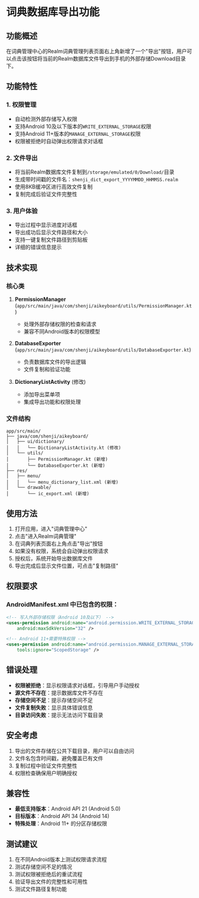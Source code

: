 # 词典数据库导出功能

## 功能概述

在词典管理中心的Realm词典管理列表页面右上角新增了一个"导出"按钮，用户可以点击该按钮将当前的Realm数据库文件导出到手机的外部存储Download目录下。

## 功能特性

### 1. 权限管理
- 自动检测外部存储写入权限
- 支持Android 10及以下版本的`WRITE_EXTERNAL_STORAGE`权限
- 支持Android 11+版本的`MANAGE_EXTERNAL_STORAGE`权限
- 权限被拒绝时自动弹出权限请求对话框

### 2. 文件导出
- 将当前Realm数据库文件复制到`/storage/emulated/0/Download/`目录
- 生成带时间戳的文件名：`shenji_dict_export_YYYYMMDD_HHMMSS.realm`
- 使用8KB缓冲区进行高效文件复制
- 复制完成后验证文件完整性

### 3. 用户体验
- 导出过程中显示进度对话框
- 导出成功后显示文件路径和大小
- 支持一键复制文件路径到剪贴板
- 详细的错误信息提示

## 技术实现

### 核心类

1. **PermissionManager** (`app/src/main/java/com/shenji/aikeyboard/utils/PermissionManager.kt`)
   - 处理外部存储权限的检查和请求
   - 兼容不同Android版本的权限模型

2. **DatabaseExporter** (`app/src/main/java/com/shenji/aikeyboard/utils/DatabaseExporter.kt`)
   - 负责数据库文件的导出逻辑
   - 文件复制和验证功能

3. **DictionaryListActivity** (修改)
   - 添加导出菜单项
   - 集成导出功能和权限处理

### 文件结构

```
app/src/main/
├── java/com/shenji/aikeyboard/
│   ├── ui/dictionary/
│   │   └── DictionaryListActivity.kt (修改)
│   └── utils/
│       ├── PermissionManager.kt (新增)
│       └── DatabaseExporter.kt (新增)
├── res/
│   ├── menu/
│   │   └── menu_dictionary_list.xml (新增)
│   └── drawable/
│       └── ic_export.xml (新增)
```

## 使用方法

1. 打开应用，进入"词典管理中心"
2. 点击"进入Realm词典管理"
3. 在词典列表页面右上角点击"导出"按钮
4. 如果没有权限，系统会自动弹出权限请求
5. 授权后，系统开始导出数据库文件
6. 导出完成后显示文件位置，可点击"复制路径"

## 权限要求

### AndroidManifest.xml 中已包含的权限：

```xml
<!-- 写入外部存储权限（Android 10及以下） -->
<uses-permission android:name="android.permission.WRITE_EXTERNAL_STORAGE"
    android:maxSdkVersion="32" />

<!-- Android 11+需要特殊权限 -->
<uses-permission android:name="android.permission.MANAGE_EXTERNAL_STORAGE"
    tools:ignore="ScopedStorage" />
```

## 错误处理

- **权限被拒绝**：显示权限请求对话框，引导用户手动授权
- **源文件不存在**：提示数据库文件不存在
- **存储空间不足**：提示存储空间不足
- **文件复制失败**：显示具体错误信息
- **目录访问失败**：提示无法访问下载目录

## 安全考虑

1. 导出的文件存储在公共下载目录，用户可以自由访问
2. 文件名包含时间戳，避免覆盖已有文件
3. 复制过程中验证文件完整性
4. 权限检查确保用户明确授权

## 兼容性

- **最低支持版本**：Android API 21 (Android 5.0)
- **目标版本**：Android API 34 (Android 14)
- **特殊处理**：Android 11+ 的分区存储权限

## 测试建议

1. 在不同Android版本上测试权限请求流程
2. 测试存储空间不足的情况
3. 测试权限被拒绝后的重试流程
4. 验证导出文件的完整性和可用性
5. 测试文件路径复制功能 